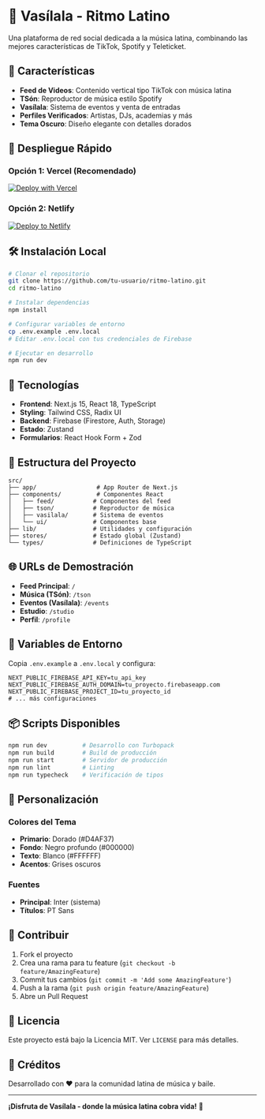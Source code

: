 # 🎵 Vasílala - Ritmo Latino

Una plataforma de red social dedicada a la música latina, combinando las mejores características de TikTok, Spotify y Teleticket.

## 🌟 Características

- **Feed de Videos**: Contenido vertical tipo TikTok con música latina
- **TSón**: Reproductor de música estilo Spotify
- **Vasílala**: Sistema de eventos y venta de entradas
- **Perfiles Verificados**: Artistas, DJs, academias y más
- **Tema Oscuro**: Diseño elegante con detalles dorados

## 🚀 Despliegue Rápido

### Opción 1: Vercel (Recomendado)
[![Deploy with Vercel](https://vercel.com/button)](https://vercel.com/new/clone?repository-url=https://github.com/tu-usuario/ritmo-latino)

### Opción 2: Netlify
[![Deploy to Netlify](https://www.netlify.com/img/deploy/button.svg)](https://app.netlify.com/start/deploy?repository=https://github.com/tu-usuario/ritmo-latino)

## 🛠️ Instalación Local

```bash
# Clonar el repositorio
git clone https://github.com/tu-usuario/ritmo-latino.git
cd ritmo-latino

# Instalar dependencias
npm install

# Configurar variables de entorno
cp .env.example .env.local
# Editar .env.local con tus credenciales de Firebase

# Ejecutar en desarrollo
npm run dev
```

## 📱 Tecnologías

- **Frontend**: Next.js 15, React 18, TypeScript
- **Styling**: Tailwind CSS, Radix UI
- **Backend**: Firebase (Firestore, Auth, Storage)
- **Estado**: Zustand
- **Formularios**: React Hook Form + Zod

## 🎯 Estructura del Proyecto

```
src/
├── app/                 # App Router de Next.js
├── components/          # Componentes React
│   ├── feed/           # Componentes del feed
│   ├── tson/           # Reproductor de música
│   ├── vasilala/       # Sistema de eventos
│   └── ui/             # Componentes base
├── lib/                # Utilidades y configuración
├── stores/             # Estado global (Zustand)
└── types/              # Definiciones de TypeScript
```

## 🌐 URLs de Demostración

- **Feed Principal**: `/`
- **Música (TSón)**: `/tson`
- **Eventos (Vasílala)**: `/events`
- **Estudio**: `/studio`
- **Perfil**: `/profile`

## 🔧 Variables de Entorno

Copia `.env.example` a `.env.local` y configura:

```env
NEXT_PUBLIC_FIREBASE_API_KEY=tu_api_key
NEXT_PUBLIC_FIREBASE_AUTH_DOMAIN=tu_proyecto.firebaseapp.com
NEXT_PUBLIC_FIREBASE_PROJECT_ID=tu_proyecto_id
# ... más configuraciones
```

## 📦 Scripts Disponibles

```bash
npm run dev          # Desarrollo con Turbopack
npm run build        # Build de producción
npm run start        # Servidor de producción
npm run lint         # Linting
npm run typecheck    # Verificación de tipos
```

## 🎨 Personalización

### Colores del Tema
- **Primario**: Dorado (#D4AF37)
- **Fondo**: Negro profundo (#000000)
- **Texto**: Blanco (#FFFFFF)
- **Acentos**: Grises oscuros

### Fuentes
- **Principal**: Inter (sistema)
- **Títulos**: PT Sans

## 🤝 Contribuir

1. Fork el proyecto
2. Crea una rama para tu feature (`git checkout -b feature/AmazingFeature`)
3. Commit tus cambios (`git commit -m 'Add some AmazingFeature'`)
4. Push a la rama (`git push origin feature/AmazingFeature`)
5. Abre un Pull Request

## 📄 Licencia

Este proyecto está bajo la Licencia MIT. Ver `LICENSE` para más detalles.

## 🎵 Créditos

Desarrollado con ❤️ para la comunidad latina de música y baile.

---

**¡Disfruta de Vasílala - donde la música latina cobra vida!** 🎊